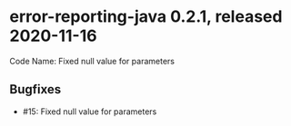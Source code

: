 # error-reporting-java 0.2.1, released 2020-11-16

Code Name: Fixed null value for parameters

## Bugfixes

* #15: Fixed null value for parameters